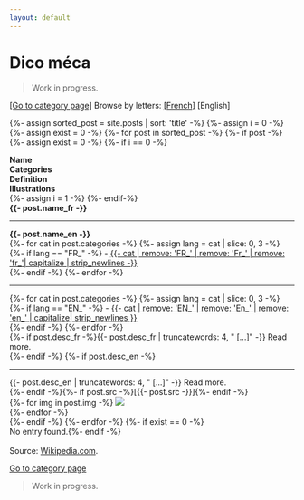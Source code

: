 ```yaml
---
layout: default
---
```


# Dico méca

> Work in progress.

[&#91;Go to category page&#93;](/categories) Browse by letters: [&#91;French&#93;](/alphabet) [English]

<!-- All -->
{%- assign sorted_post = site.posts | sort: 'title' -%}
{%- assign i = 0 -%}
{%- assign exist = 0 -%}
{%- for post in sorted_post -%}
{%- if post -%}
{%- assign exist = 0 -%}
{%- if i == 0 -%}
<div class="divTable" style="display: table;">
	<div class="divTableBody">
		<div class="divTableHead">
			<div class="divTableCellHead"><strong>Name</strong></div>
			<div class="divTableCellHead"><strong>Categories</strong></div>
			<div class="divTableCellHead"><strong>Definition</strong></div>
			<div class="divTableCellHead"><strong>Illustrations</strong></div>
		</div>
{%- assign i = 1 -%}
{%- endif-%}<a name="{{- post.title | downcase | replace:'é','e' | replace:' ','_' | replace:',','-' | replace:'/','' -}}"></a>
<div class="divTableRow divContentRow">
	<div border="1" border-color="grey" class="divTableCell"><strong><span class="FR">{{- post.name_fr -}}</span><hr class="trait"><span class="EN">{{- post.name_en -}}</span></strong></div>
	<div class="divTableCell">
		{%- for cat in post.categories -%}
			{%- assign lang = cat | slice: 0, 3 -%}
			{%- if lang == "FR_" -%}
				<span class="FR">- <a href="categories.html#{{- cat | downcase | replace:'é','e' | replace:' ','_' | replace:',','-' | replace:'/','' -}}">{{- cat | remove: 'FR_' | remove: 'Fr_' | remove: 'fr_'| capitalize | strip_newlines -}}</a></span><br />
			{%- endif -%}
		{%- endfor -%}
		<hr class="trait">
		{%- for cat in post.categories -%}
			{%- assign lang = cat | slice: 0, 3 -%}
			{%- if lang == "EN_" -%}
				<span class="EN">- <a href="categories.html#{{- cat | downcase | replace:'é','e' | replace:' ','_' | replace:',','-' | replace:'/','' -}}">{{- cat | remove: 'EN_' | remove: 'En_' | remove: 'en_' | capitalize| strip_newlines }}</a></span><br />
			{%- endif -%}
	{%- endfor -%}
	</div>
	<div class="divTableCell">{%- if post.desc_fr -%}<span class="FR">{{- post.desc_fr | truncatewords: 4, " [...]"  -}}</span> Read more.<br />{%- endif -%}
		{%- if post.desc_en -%}<hr class="trait">
		<span class="EN">{{- post.desc_en | truncatewords: 4, " [...]" -}}</span> Read more.<br />{%- endif -%}{%- if post.src -%}[{{- post.src -}}]{%- endif -%}</div>
	<div class="divTableCell">
		{%- for img in post.img -%}
			<a href="/assets/img/{{- img -}}" target="_blank"><img class="img" src="/assets/img/{{- img | strip_newlines -}}"></a>
			<br />
		{%- endfor -%}
	</div>
</div>
{%- endif -%}
{%- endfor -%}
{%- if exist == 0 -%}<div class="divTable" data-letter="ALL"><div>No entry found.{%- endif -%}
</div>
</div>

<br />
Source: 
<a href="https://www.wikipedia.com" target="_blank">Wikipedia.com</a>.


<!--
 [A](/alphabet.html#A) &#124; B &#124; C &#124; D &#124; E &#124; F &#124; G &#124; H &#124; I &#124; J &#124; K &#124; L &#124; M &#124; N &#124; O &#124; P &#124; Q &#124; R &#124; S &#124; T &#124; U &#124; V &#124; W &#124; X &#124; Y &#124; Z &#124; 0 - 9

| **Nom (fr)** | **Name (en)** | **Categories** | **Définition (fr)** | **Definition (en)** | **Illustrations** | **Sources** |
| :---: | :---: | :--- | :--- | :--- | :---: | --- |
{% assign sorted_post = site.posts | sort: 'title' %}
{%- for post in sorted_post -%}
    | **{{ post.name_fr }}** | **{{ post.name_en }}** | Français : <br />{%- for cat in post.categories -%}{% assign lang = cat | slice: 0, 3 %}{% if lang == "FR_" %}- [{{ cat | remove: 'FR_' | remove: 'Fr_' | remove: 'fr_'| capitalize }}](categories.html#{{ cat | downcase | replace:'é','e' | replace:' ','_' | replace:',','-' | replace:'/','' }} ) <br />{% endif %}{%- endfor -%}<br />English: <br />{%- for cat in post.categories -%}{% assign lang = cat | slice: 0, 3 %}{% if lang == "EN_" %}- [{{ cat | remove: 'EN_' | remove: 'En_' | remove: 'en_' | capitalize}}](categories.html#{{ cat | downcase | replace:'é','e' | replace:' ','_' | replace:',','-' | replace:'/','' }} ) <br />{% endif %}{%- endfor -%} | {{ post.desc_fr }} | {{ post.desc_en }} | <a name="{{ post.title | downcase | replace:'é','e' | replace:' ','_' | replace:',','-' | replace:'/','' }}"></a>{%- for img in post.img -%}<a href="/assets/img/{{ img }}" target="new">!["Image died..."](/assets/img/{{ img }})</a><br />{%- endfor -%} | {{ post.src }}<br />
{% endfor %}

Source: 
<a href="https://www.wikipedia.com" target="new">Wikipedia.com</a>.
-->

[Go to category page](/categories) 


> Work in progress.